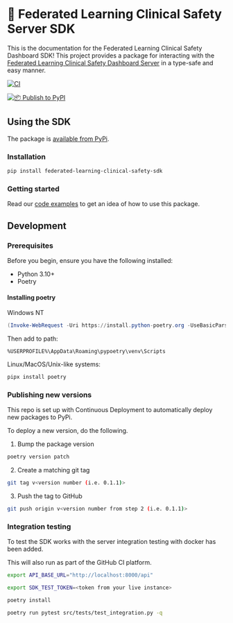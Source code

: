 # 🔧 Federated Learning Clinical Safety Server SDK

This is the documentation for the Federated Learning Clinical Safety Dashboard SDK! This project provides a package for interacting with the [Federated Learning Clinical Safety Dashboard Server](https://github.com/AlexDobsonPleming/federated-learning-clinical-safety-server) in a type-safe and easy manner.


[![CI](https://github.com/AlexDobsonPleming/federated-learning-clinical-safety-sdk/actions/workflows/ci.yml/badge.svg)](https://github.com/AlexDobsonPleming/federated-learning-clinical-safety-sdk/actions/workflows/ci.yml)

[![📦 Publish to PyPI](https://github.com/AlexDobsonPleming/federated-learning-clinical-safety-sdk/actions/workflows/publish.yml/badge.svg)](https://github.com/AlexDobsonPleming/federated-learning-clinical-safety-sdk/actions/workflows/publish.yml)

## Using the SDK

The package is [available from PyPi](https://pypi.org/project/federated-learning-clinical-safety-sdk/).

### Installation

```bash
pip install federated-learning-clinical-safety-sdk
```

### Getting started

Read our [code examples](https://github.com/AlexDobsonPleming/federated-learning-clinical-safety-sdk/wiki/Code-examples) to get an idea of how to use this package.

## Development
### Prerequisites

Before you begin, ensure you have the following installed:

* Python 3.10+
* Poetry

#### Installing poetry

Windows NT
```powershell
(Invoke-WebRequest -Uri https://install.python-poetry.org -UseBasicParsing).Content | python -
```

Then add to path:

```
%USERPROFILE%\AppData\Roaming\pypoetry\venv\Scripts
```

Linux/MacOS/Unix-like systems:
```bash
pipx install poetry
```

### Publishing new versions

This repo is set up with Continuous Deployment to automatically deploy new packages to PyPi.

To deploy a new version, do the following.

1. Bump the package version

```bash
poetry version patch
```

2. Create a matching git tag

```bash
git tag v<version number (i.e. 0.1.1)>
```

3. Push the tag to GitHub

```bash
git push origin v<version number from step 2 (i.e. 0.1.1)>
```

### Integration testing

To test the SDK works with the server integration testing with docker has been added.

This will also run as part of the GitHub CI platform.

```bash
export API_BASE_URL="http://localhost:8000/api"

export SDK_TEST_TOKEN=<token from your live instance>

poetry install

poetry run pytest src/tests/test_integration.py -q

```
